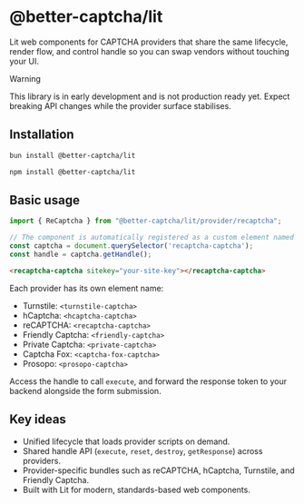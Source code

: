 # @better-captcha/lit

Lit web components for CAPTCHA providers that share the same lifecycle, render flow, and control handle so you can swap vendors without touching your UI.

> [!WARNING]
> This library is in early development and is not production ready yet. Expect breaking API changes while the provider surface stabilises.

## Installation

```sh
bun install @better-captcha/lit
```
```sh
npm install @better-captcha/lit
```

## Basic usage

```ts
import { ReCaptcha } from "@better-captcha/lit/provider/recaptcha";

// The component is automatically registered as a custom element named "recaptcha-captcha"
const captcha = document.querySelector('recaptcha-captcha');
const handle = captcha.getHandle();
```

```html
<recaptcha-captcha sitekey="your-site-key"></recaptcha-captcha>
```

Each provider has its own element name:
- Turnstile: `<turnstile-captcha>`
- hCaptcha: `<hcaptcha-captcha>`
- reCAPTCHA: `<recaptcha-captcha>`
- Friendly Captcha: `<friendly-captcha>`
- Private Captcha: `<private-captcha>`
- Captcha Fox: `<captcha-fox-captcha>`
- Prosopo: `<prosopo-captcha>`

Access the handle to call `execute`, and forward the response token to your backend alongside the form submission.

## Key ideas

- Unified lifecycle that loads provider scripts on demand.
- Shared handle API (`execute`, `reset`, `destroy`, `getResponse`) across providers.
- Provider-specific bundles such as reCAPTCHA, hCaptcha, Turnstile, and Friendly Captcha.
- Built with Lit for modern, standards-based web components.
